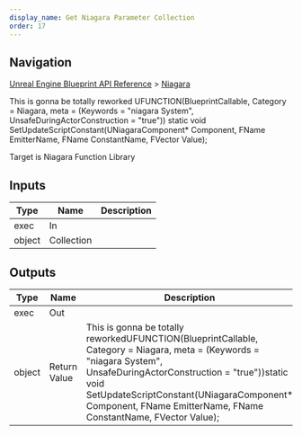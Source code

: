 ```yaml
---
display_name: Get Niagara Parameter Collection
order: 17
---
```

## Navigation

[Unreal Engine Blueprint API Reference](https://dev.epicgames.com/documentation/en-us/unreal-engine/BlueprintAPI) > [Niagara](https://dev.epicgames.com/documentation/en-us/unreal-engine/BlueprintAPI/Niagara)

This is gonna be totally reworked
UFUNCTION(BlueprintCallable, Category = Niagara, meta = (Keywords = "niagara System", UnsafeDuringActorConstruction = "true"))
static void SetUpdateScriptConstant(UNiagaraComponent\* Component, FName EmitterName, FName ConstantName, FVector Value);

Target is Niagara Function Library

## Inputs

| Type | Name | Description |
| --- | --- | --- |
| exec | In |  |
| object | Collection |  |

## Outputs

| Type | Name | Description |
| --- | --- | --- |
| exec | Out |  |
| object | Return Value | This is gonna be totally reworkedUFUNCTION(BlueprintCallable, Category = Niagara, meta = (Keywords = "niagara System", UnsafeDuringActorConstruction = "true"))static void SetUpdateScriptConstant(UNiagaraComponent\* Component, FName EmitterName, FName ConstantName, FVector Value); |
